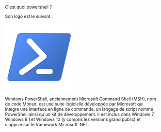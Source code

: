 C'est quoi powershell ?                                                

Son logo est le suivant :

![](https://github.com/EnzoooPNT/Powershell/blob/main/IMAGE/powershell%20logo.jpg)

Windows PowerShell, anciennement Microsoft Command Shell (MSH), nom de code Monad, est une suite logicielle développée par Microsoft qui intègre une interface en ligne de commande, un langage de script nommé PowerShell ainsi qu'un kit de développement. Il est inclus dans Windows 7, Windows 8.1 et Windows 10 (y compris les versions grand public) et s'appuie sur le framework Microsoft .NET.
